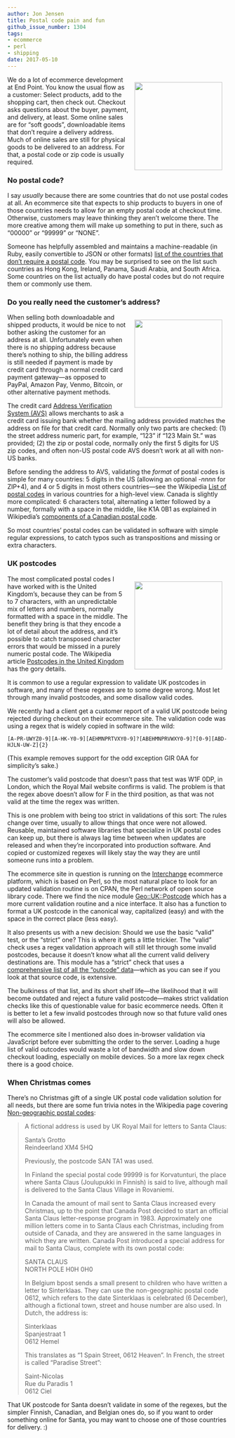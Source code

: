 ```yaml
---
author: Jon Jensen
title: Postal code pain and fun
github_issue_number: 1304
tags:
- ecommerce
- perl
- shipping
date: 2017-05-10
---
```


<img align="right" src="/blog/2017/05/postal-code-pain-and-fun/image-0.jpeg" style="margin: 1em" width="200"/>We do a lot of ecommerce development at End Point. You know the usual flow as a customer: Select products, add to the shopping cart, then check out. Checkout asks questions about the buyer, payment, and delivery, at least. Some online sales are for “soft goods”, downloadable items that don’t require a delivery address. Much of online sales are still for physical goods to be delivered to an address. For that, a postal code or zip code is usually required.

### No postal code?

I say *usually* because there are some countries that do not use postal codes at all. An ecommerce site that expects to ship products to buyers in one of those countries needs to allow for an empty postal code at checkout time. Otherwise, customers may leave thinking they aren’t welcome there. The more creative among them will make up something to put in there, such as “00000” or “99999” or “NONE”.

Someone has helpfully assembled and maintains a machine-readable (in Ruby, easily convertible to JSON or other formats) [list of the countries that don’t require a postal code](https://web.archive.org/web/20201128190754/https://gist.github.com/kennwilson/3902548). You may be surprised to see on the list such countries as Hong Kong, Ireland, Panama, Saudi Arabia, and South Africa. Some countries on the list actually do have postal codes but do not require them or commonly use them.

### Do you really need the customer’s address?

<img align="right" src="/blog/2017/05/postal-code-pain-and-fun/image-1.jpeg" style="margin: 1em" width="200"/>When selling both downloadable and shipped products, it would be nice to not bother asking the customer for an address at all. Unfortunately even when there is no shipping address because there’s nothing to ship, the billing address is still needed if payment is made by credit card through a normal credit card payment gateway—​as opposed to PayPal, Amazon Pay, Venmo, Bitcoin, or other alternative payment methods.

The credit card [Address Verification System (AVS)](https://en.wikipedia.org/wiki/Address_Verification_System) allows merchants to ask a credit card issuing bank whether the mailing address provided matches the address on file for that credit card. Normally only two parts are checked: (1) the street address numeric part, for example, “123” if “123 Main St.” was provided; (2) the zip or postal code, normally only the first 5 digits for US zip codes, and often non-US postal code AVS doesn’t work at all with non-US banks.

Before sending the address to AVS, validating the *format* of postal codes is simple for many countries: 5 digits in the US (allowing an optional *-nnnn* for ZIP+4), and 4 or 5 digits in most others countries—​see the Wikipedia [List of postal codes](https://en.wikipedia.org/wiki/List_of_postal_codes) in various countries for a high-level view. Canada is slightly more complicated: 6 characters total, alternating a letter followed by a number, formally with a space in the middle, like K1A 0B1 as explained in Wikipedia’s [components of a Canadian postal code](https://en.wikipedia.org/wiki/Postal_codes_in_Canada#Components_of_a_postal_code).

So most countries’ postal codes can be validated in software with simple regular expressions, to catch typos such as transpositions and missing or extra characters.

### UK postcodes

<img align="right" src="/blog/2017/05/postal-code-pain-and-fun/image-2.jpeg" style="margin: 1em" width="200"/>The most complicated postal codes I have worked with is the United Kingdom’s, because they can be from 5 to 7 characters, with an unpredictable mix of letters and numbers, normally formatted with a space in the middle. The benefit they bring is that they encode a lot of detail about the address, and it’s possible to catch transposed character errors that would be missed in a purely numeric postal code. The Wikipedia article [Postcodes in the United Kingdom](https://en.wikipedia.org/wiki/Postcodes_in_the_United_Kingdom) has the gory details.

It is common to use a regular expression to validate UK postcodes in software, and many of these regexes are to some degree wrong. Most let through many invalid postcodes, and some disallow valid codes.

We recently had a client get a customer report of a valid UK postcode being rejected during checkout on their ecommerce site. The validation code was using a regex that is widely copied in software in the wild:

```nohighlight
[A-PR-UWYZ0-9][A-HK-Y0-9][AEHMNPRTVXY0-9]?[ABEHMNPRVWXY0-9]?[0-9][ABD-HJLN-UW-Z]{2}
```

(This example removes support for the odd exception GIR 0AA for simplicity’s sake.)

The customer’s valid postcode that doesn’t pass that test was W1F 0DP, in London, which the Royal Mail website confirms is valid. The problem is that the regex above doesn’t allow for F in the third position, as that was not valid at the time the regex was written.

This is one problem with being too strict in validations of this sort: The rules change over time, usually to allow things that once were not allowed. Reusable, maintained software libraries that specialize in UK postal codes can keep up, but there is always lag time between when updates are released and when they’re incorporated into production software. And copied or customized regexes will likely stay the way they are until someone runs into a problem.

The ecommerce site in question is running on the [Interchange](http://www.icdevgroup.org/) ecommerce platform, which is based on Perl, so the most natural place to look for an updated validation routine is on CPAN, the Perl network of open source library code. There we find the nice module [Geo::UK::Postcode](https://metacpan.org/pod/Geo::UK::Postcode) which has a more current validation routine and a nice interface. It also has a function to format a UK postcode in the canonical way, capitalized (easy) and with the space in the correct place (less easy).

It also presents us with a new decision: Should we use the basic “valid” test, or the “strict” one? This is where it gets a little trickier. The “valid” check uses a regex validation approach will still let through some invalid postcodes, because it doesn’t know what all the current valid delivery destinations are. This module has a “strict” check that uses a [comprehensive list of all the “outcode” data](https://github.com/mjemmeson/Geo-UK-Postcode-Regex/blob/master/lib/Geo/UK/Postcode/Regex.pm#L664-L3652)—​which as you can see if you look at that source code, is extensive.

The bulkiness of that list, and its short shelf life—​the likelihood that it will become outdated and reject a future valid postcode—​makes strict validation checks like this of questionable value for basic ecommerce needs. Often it is better to let a few invalid postcodes through now so that future valid ones will also be allowed.

The ecommerce site I mentioned also does in-browser validation via JavaScript before ever submitting the order to the server. Loading a huge list of valid outcodes would waste a lot of bandwidth and slow down checkout loading, especially on mobile devices. So a more lax regex check there is a good choice.

### When Christmas comes

There’s no Christmas gift of a single UK postal code validation solution for all needs, but there are some fun trivia notes in the Wikipedia page covering [Non-geographic postal codes](https://en.wikipedia.org/wiki/Postal_code#Non-geographic_codes):

> A fictional address is used by UK Royal Mail for letters to Santa Claus:
> 
> Santa’s Grotto  
> Reindeerland XM4 5HQ
> 
> Previously, the postcode SAN TA1 was used.
> 
> In Finland the special postal code 99999 is for Korvatunturi, the place where Santa Claus (Joulupukki in Finnish) is said to live, although mail is delivered to the Santa Claus Village in Rovaniemi.
> 
> In Canada the amount of mail sent to Santa Claus increased every Christmas, up to the point that Canada Post decided to start an official Santa Claus letter-response program in 1983. Approximately one million letters come in to Santa Claus each Christmas, including from outside of Canada, and they are answered in the same languages in which they are written. Canada Post introduced a special address for mail to Santa Claus, complete with its own postal code:
>
> SANTA CLAUS  
> NORTH POLE  H0H 0H0
> 
> In Belgium bpost sends a small present to children who have written a letter to Sinterklaas. They can use the non-geographic postal code 0612, which refers to the date Sinterklaas is celebrated (6 December), although a fictional town, street and house number are also used. In Dutch, the address is:
> 
> Sinterklaas  
> Spanjestraat 1  
> 0612 Hemel
>
> This translates as “1 Spain Street, 0612 Heaven”. In French, the street is called “Paradise Street”:
> 
> Saint-Nicolas  
> Rue du Paradis 1  
> 0612 Ciel

That UK postcode for Santa doesn’t validate in some of the regexes, but the simpler Finnish, Canadian, and Belgian ones do, so if you want to order something online for Santa, you may want to choose one of those countries for delivery. :)
